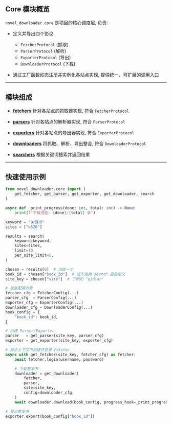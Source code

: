 ## Core 模块概览

`novel_downloader.core` 是项目的核心调度层, 负责:

* 定义并导出四个协议:

  * `FetcherProtocol` (抓取)
  * `ParserProtocol` (解析)
  * `ExporterProtocol` (导出)
  * `DownloaderProtocol` (下载)

* 通过工厂函数动态注册并实例化各站点实现, 提供统一、可扩展的调用入口

---

## 模块组成

* [**fetchers**](fetchers.md)
  针对各站点的抓取器实现, 符合 `FetcherProtocol`

* [**parsers**](parsers.md)
  针对各站点的解析器实现, 符合 `ParserProtocol`

* [**exporters**](exporters.md)
  针对各站点的导出器实现, 符合 `ExporterProtocol`

* [**downloaders**](downloaders.md)
  将抓取、解析、导出整合, 符合 `DownloaderProtocol`

* [**searchers**](searchers.md)
  根据关键词搜索并返回结果

---

## 快速使用示例

```python
from novel_downloader.core import (
    get_fetcher, get_parser, get_exporter, get_downloader, search
)

async def _print_progress(done: int, total: int) -> None:
    print(f"下载进度: {done}/{total} 章")

keyword = "关键词"
sites = ["b520"]

results = search(
    keyword=keyword,
    sites=sites,
    limit=10,
    per_site_limit=5,
)

chosen = results[0]  # 选择一个
book_id = chosen["book_id"]  # 或不使用 search 直接定义
site_key = chosen["site"]  # 了例如 "qidian"

# 准备配置对象
fetcher_cfg = FetcherConfig(...)
parser_cfg  = ParserConfig(...)
exporter_cfg = ExporterConfig(...)
downloader_cfg = DownloaderConfig(...)
book_config = {
    "book_id": book_id,
}

# 创建 Parser/Exporter
parser   = get_parser(site_key, parser_cfg)
exporter = get_exporter(site_key, exporter_cfg)

# 异步上下文中创建并登录 Fetcher
async with get_fetcher(site_key, fetcher_cfg) as fetcher:
    await fetcher.login(username, password)

    # 下载整本书
    downloader = get_downloader(
        fetcher,
        parser,
        site=site_key,
        config=downloader_cfg,
    )
    await downloader.download(book_config, progress_hook=_print_progress)

# 导出整本书
exporter.export(book_config["book_id"])
```
